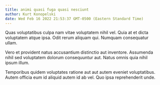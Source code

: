 ```yaml
---
title: animi quasi fuga quasi nesciunt
author: Kurt Konopelski
date: Wed Feb 16 2022 21:53:37 GMT-0500 (Eastern Standard Time)
---
```

Quas voluptatibus culpa nam vitae voluptatem nihil vel. Quia at et dicta voluptatem atque ipsa. Odit rerum aliquam qui. Numquam consequatur ullam.

 Vero et provident natus accusantium distinctio aut inventore. Assumenda nihil sed voluptatem dolorum consequuntur aut. Natus omnis quia nihil ipsum illum.

 Temporibus quidem voluptates ratione aut aut autem eveniet voluptatibus. Autem officia eum id aliquid autem id ab vel. Quo ipsa reprehenderit unde.